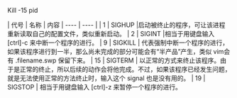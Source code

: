 Kill -15 pid

|  代号   | 名称 | 内容
|  ----  | ----  |
| 1  | SIGHUP |启动被终止的程序，可让该进程重新读取自己的配置文件，类似重新启动。
| 2  | SIGINT |相当于用键盘输入 [ctrl]-c 来中断一个程序的进行。
| 9  | SIGKILL | 代表强制中断一个程序的进行，如果该程序进行到一半，那么尚未完成的部分可能会有“半产品”产生，类似 vim会有 .filename.swp 保留下来。
| 15  | SIGTERM | 以正常的方式来终止该程序。由于是正常的终止，所以后续的动作会将他完成。不过，如果该程序已经发生问题，就是无法使用正常的方法终止时，输入这个 signal 也是没有用的。
| 19  | SIGSTOP | 相当于用键盘输入 [ctrl]-z 来暂停一个程序的进行。
